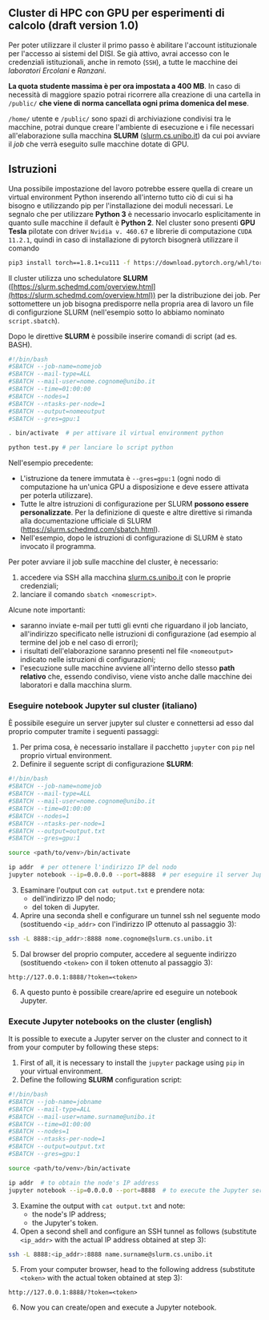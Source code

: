 ## Cluster di HPC con GPU per esperimenti di calcolo (draft version 1.0)

Per poter utilizzare il cluster il primo passo è abilitare l'account istituzionale per l'accesso ai sistemi del DISI. 
Se già attivo, avrai accesso con le credenziali istituzionali, anche in remoto (`SSH`), a tutte le macchine dei *laboratori Ercolani* e *Ranzani*. 

**La quota studente massima è per ora impostata a 400 MB**. 
In caso di necessità di maggiore spazio potrai ricorrere alla creazione di una cartella in `/public/` **che viene di norma cancellata ogni prima domenica del mese**.

`/home/` utente e `/public/` sono spazi di archiviazione condivisi tra le macchine, potrai dunque creare l'ambiente di esecuzione e i file necessari all'elaborazione sulla macchina **SLURM** ([slurm.cs.unibo.it](http://slurm..cs.unibo.it)) da cui poi avviare il *job* che verrà eseguito sulle macchine dotate di GPU.

## Istruzioni

Una possibile impostazione del lavoro potrebbe essere quella di creare un virtual environment Python inserendo all'interno tutto ciò di cui si ha bisogno e utilizzando pip per l'installazione dei moduli necessari. Le segnalo che per utilizzare **Python 3** è necessario invocarlo esplicitamente in quanto sulle macchine il default è **Python 2**. 
Nel cluster sono presenti **GPU** **Tesla** pilotate con driver `Nvidia v. 460.67` e librerie di computazione `CUDA 11.2.1`, quindi in caso di installazione di pytorch bisognerà utilizzare il comando 

```bash
pip3 install torch==1.8.1+cu111 -f https://download.pytorch.org/whl/torch_stable.html
```

Il cluster utilizza uno schedulatore **SLURM** ([https://slurm.schedmd.com/overview.html](https://slurm.schedmd.com/overview.html)) per la distribuzione dei job. 
Per sottomettere un job bisogna predisporre nella propria area di lavoro un file di configurzione SLURM (nell'esempio sotto lo abbiamo nominato `script.sbatch`). 

Dopo le direttive **SLURM** è possibile inserire comandi di script (ad es. BASH). 

```bash
#!/bin/bash
#SBATCH --job-name=nomejob
#SBATCH --mail-type=ALL
#SBATCH --mail-user=nome.cognome@unibo.it
#SBATCH --time=01:00:00
#SBATCH --nodes=1
#SBATCH --ntasks-per-node=1
#SBATCH --output=nomeoutput
#SBATCH --gres=gpu:1

. bin/activate  # per attivare il virtual environment python

python test.py # per lanciare lo script python
```

Nell'esempio precedente:
- L'istruzione da tenere immutata è `--gres=gpu:1` (ogni nodo di computazione ha un'unica GPU a disposizione e deve essere attivata per poterla utilizzare). 
- Tutte le altre istruzioni di configurazione per SLURM **possono essere personalizzate**. Per la definizione di queste e altre direttive si rimanda alla documentazione ufficiale di SLURM (https://slurm.schedmd.com/sbatch.html). 
- Nell'esempio, dopo le istruzioni di configurazione di SLURM è stato invocato il programma.

Per poter avviare il job sulle macchine del cluster, è necessario:
1. accedere via SSH alla macchina [slurm.cs.unibo.it](http://slurm.cs.unibo.it) con le proprie credenziali;
2. lanciare il comando `sbatch <nomescript>`.

Alcune note importanti:
- saranno inviate e-mail per tutti gli evnti che riguardano il job lanciato, all'indirizzo specificato nelle istruzioni di configurazione (ad esempio al termine del job e nel caso di errori);
- i risultati dell'elaborazione saranno presenti nel file `<nomeoutput>` indicato nelle istruzioni di configurazioni;
- l'esecuzione sulle macchine avviene all'interno dello stesso **path relativo** che, essendo condiviso, viene visto anche dalle macchine dei laboratori e dalla macchina slurm.

### Eseguire notebook Jupyter sul cluster (italiano)
È possibile eseguire un server jupyter sul cluster e connettersi ad esso dal proprio computer tramite i seguenti passaggi:

1. Per prima cosa, è necessario installare il pacchetto `jupyter` con `pip` nel proprio virtual environment.
2. Definire il seguente script di configurazione **SLURM**:
```bash
#!/bin/bash
#SBATCH --job-name=nomejob
#SBATCH --mail-type=ALL
#SBATCH --mail-user=nome.cognome@unibo.it
#SBATCH --time=01:00:00
#SBATCH --nodes=1
#SBATCH --ntasks-per-node=1
#SBATCH --output=output.txt
#SBATCH --gres=gpu:1

source <path/to/venv>/bin/activate

ip addr  # per ottenere l'indirizzo IP del nodo
jupyter notebook --ip=0.0.0.0 --port=8888  # per eseguire il server Jupyter
```
3. Esaminare l'output con `cat output.txt` e prendere nota:
    - dell'indirizzo IP del nodo;
    - del token di Jupyter.
4. Aprire una seconda shell e configurare un tunnel ssh nel seguente modo (sostituendo `<ip_addr>` con l'indirizzo IP ottenuto al passaggio 3):
```bash
ssh -L 8888:<ip_addr>:8888 nome.cognome@slurm.cs.unibo.it
```
5. Dal browser del proprio computer, accedere al seguente indirizzo (sostituendo `<token>` con il token ottenuto al passaggio 3):
```
http://127.0.0.1:8888/?token=<token>
```
6. A questo punto è possibile creare/aprire ed eseguire un notebook Jupyter.

### Execute Jupyter notebooks on the cluster (english)
It is possible to execute a Jupyter server on the cluster and connect to it from your computer by following these steps:

1. First of all, it is necessary to install the `jupyter` package using `pip` in your virtual environment.
2. Define the following **SLURM** configuration script:
```bash
#!/bin/bash
#SBATCH --job-name=jobname
#SBATCH --mail-type=ALL
#SBATCH --mail-user=name.surname@unibo.it
#SBATCH --time=01:00:00
#SBATCH --nodes=1
#SBATCH --ntasks-per-node=1
#SBATCH --output=output.txt
#SBATCH --gres=gpu:1

source <path/to/venv>/bin/activate

ip addr  # to obtain the node's IP address
jupyter notebook --ip=0.0.0.0 --port=8888  # to execute the Jupyter server
```
3. Examine the output with `cat output.txt` and note:
    - the node's IP address;
    - the Jupyter's token.
4. Open a second shell and configure an SSH tunnel as follows (substitute `<ip_addr>` with the actual IP address obtained at step 3):
```bash
ssh -L 8888:<ip_addr>:8888 name.surname@slurm.cs.unibo.it
```
5. From your computer browser, head to the following address (substitute `<token>` with the actual token obtained at step 3):
```
http://127.0.0.1:8888/?token=<token>
```
6. Now you can create/open and execute a Jupyter notebook.
